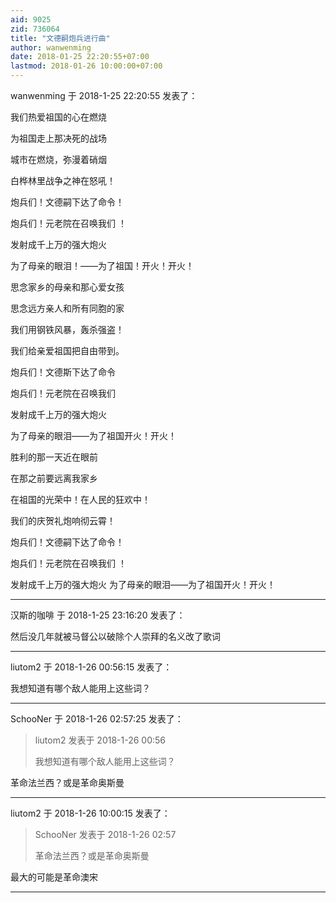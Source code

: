 ```yaml
---
aid: 9025
zid: 736064
title: "文德嗣炮兵进行曲"
author: wanwenming
date: 2018-01-25 22:20:55+07:00
lastmod: 2018-01-26 10:00:00+07:00
---
```


wanwenming 于 2018-1-25 22:20:55 发表了：

我们热爱祖国的心在燃烧

为祖国走上那决死的战场

城市在燃烧，弥漫着硝烟

白桦林里战争之神在怒吼！

炮兵们！文德嗣下达了命令！

炮兵们！元老院在召唤我们 ！

发射成千上万的强大炮火

为了母亲的眼泪！——为了祖国！开火！开火！

思念家乡的母亲和那心爱女孩

思念远方亲人和所有同胞的家

我们用钢铁风暴，轰杀强盗！

我们给亲爱祖国把自由带到。

炮兵们！文德斯下达了命令

炮兵们！元老院在召唤我们

发射成千上万的强大炮火

为了母亲的眼泪——为了祖国开火！开火！

胜利的那一天近在眼前

在那之前要远离我家乡

在祖国的光荣中！在人民的狂欢中！

我们的庆贺礼炮响彻云霄！

炮兵们！文德嗣下达了命令！

炮兵们！元老院在召唤我们 ！

发射成千上万的强大炮火 为了母亲的眼泪——为了祖国开火！开火！

---

汉斯的咖啡 于 2018-1-25 23:16:20 发表了：

然后没几年就被马督公以破除个人崇拜的名义改了歌词

---

liutom2 于 2018-1-26 00:56:15 发表了：

我想知道有哪个敌人能用上这些词？

---

SchooNer 于 2018-1-26 02:57:25 发表了：

> liutom2 发表于 2018-1-26 00:56
>
> 我想知道有哪个敌人能用上这些词？

革命法兰西？或是革命奥斯曼

---

liutom2 于 2018-1-26 10:00:15 发表了：

> SchooNer 发表于 2018-1-26 02:57
>
> 革命法兰西？或是革命奥斯曼

最大的可能是革命澳宋

---
